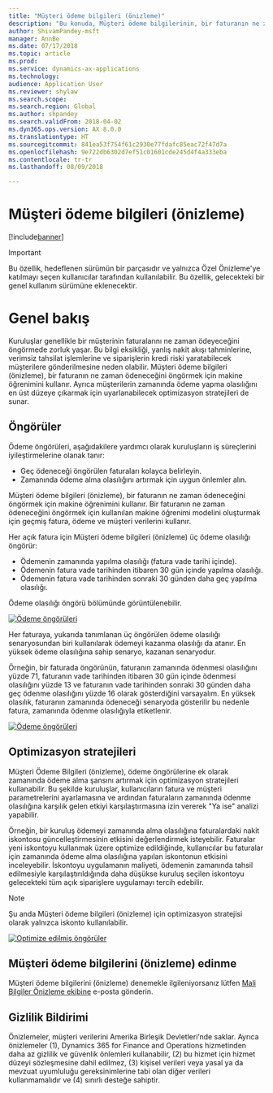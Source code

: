 ```yaml
---
title: "Müşteri ödeme bilgileri (önizleme)"
description: "Bu konuda, Müşteri ödeme bilgilerinin, bir faturanın ne zaman ödeneceğini öngörmeye ve kuruluşlara zamanında ödeme yapma olasılığını artıran optimizasyon stratejileri oluşturmada nasıl yardımcı olabileceği açıklanmaktadır."
author: ShivamPandey-msft
manager: AnnBe
ms.date: 07/17/2018
ms.topic: article
ms.prod: 
ms.service: dynamics-ax-applications
ms.technology: 
audience: Application User
ms.reviewer: shylaw
ms.search.scope: 
ms.search.region: Global
ms.author: shpandey
ms.search.validFrom: 2018-04-02
ms.dyn365.ops.version: AX 8.0.0
ms.translationtype: HT
ms.sourcegitcommit: 841ea53f754f61c2930e77fdafc85eac72f47d7a
ms.openlocfilehash: 9e722db6302d7ef51c01601cde245d4f4a333eba
ms.contentlocale: tr-tr
ms.lasthandoff: 08/09/2018

---
```


# <a name="customer-payment-insights-preview"></a>Müşteri ödeme bilgileri (önizleme)

[!include[banner](../includes/banner.md)]

> [!IMPORTANT]
> Bu özellik, hedeflenen sürümün bir parçasıdır ve yalnızca Özel Önizleme'ye katılmayı seçen kullanıcılar tarafından kullanılabilir. Bu özellik, gelecekteki bir genel kullanım sürümüne eklenecektir.

# <a name="overview"></a>Genel bakış

Kuruluşlar genellikle bir müşterinin faturalarını ne zaman ödeyeceğini öngörmede zorluk yaşar. Bu bilgi eksikliği, yanlış nakit akışı tahminlerine, verimsiz tahsilat işlemlerine ve siparişlerin kredi riski yaratabilecek müşterilere gönderilmesine neden olabilir. Müşteri ödeme bilgileri (önizleme), bir faturanın ne zaman ödeneceğini öngörmek için makine öğrenimini kullanır. Ayrıca müşterilerin zamanında ödeme yapma olasılığını en üst düzeye çıkarmak için uyarlanabilecek optimizasyon stratejileri de sunar.

## <a name="predictions"></a>Öngörüler

Ödeme öngörüleri, aşağıdakilere yardımcı olarak kuruluşların iş süreçlerini iyileştirmelerine olanak tanır:

-   Geç ödeneceği öngörülen faturaları kolayca belirleyin.
-   Zamanında ödeme alma olasılığını artırmak için uygun önlemler alın.

Müşteri ödeme bilgileri (önizleme), bir faturanın ne zaman ödeneceğini öngörmek için makine öğrenimini kullanır. Bir faturanın ne zaman ödeneceğini öngörmek için kullanılan makine öğrenimi modelini oluşturmak için geçmiş fatura, ödeme ve müşteri verilerini kullanır.

Her açık fatura için Müşteri ödeme bilgileri (önizleme) üç ödeme olasılığı öngörür:

-  Ödemenin zamanında yapılma olasılığı (fatura vade tarihi içinde).
-  Ödemenin fatura vade tarihinden itibaren 30 gün içinde yapılma olasılığı.
-  Ödemenin fatura vade tarihinden sonraki 30 günden daha geç yapılma olasılığı.

Ödeme olasılığı öngörü bölümünde görüntülenebilir.

[![Ödeme öngörüleri](./media/Predictions-sm2.png)](./media/Predictions-sm2.png)

Her faturaya, yukarıda tanımlanan üç öngörülen ödeme olasılığı senaryosundan biri kullanılarak ödemeyi kazanma olasılığı da atanır. En yüksek ödeme olasılığına sahip senaryo, kazanan senaryodur.


Örneğin, bir faturada öngörünün, faturanın zamanında ödenmesi olasılığını yüzde 71, faturanın vade tarihinden itibaren 30 gün içinde ödenmesi olasılığını yüzde 13 ve faturanın vade tarihinden sonraki 30 günden daha geç ödenme olasılığını yüzde 16 olarak gösterdiğini varsayalım. En yüksek olasılık, faturanın zamanında ödeneceği senaryoda gösterilir bu nedenle fatura, zamanında ödenme olasılığıyla etiketlenir.

[![Ödeme öngörüleri](./media/payment-predict.png)](./media/payment-predict.png)

## <a name="optimization-strategies"></a>Optimizasyon stratejileri

Müşteri Ödeme Bilgileri (önizleme), ödeme öngörülerine ek olarak zamanında ödeme alma şansını artırmak için optimizasyon stratejileri kullanabilir. Bu şekilde kuruluşlar, kullanıcıların fatura ve müşteri parametrelerini ayarlamasına ve ardından faturaların zamanında ödenme olasılığına karşılık gelen etkiyi karşılaştırmasına izin vererek "Ya ise" analizi yapabilir.

Örneğin, bir kuruluş ödemeyi zamanında alma olasılığına faturalardaki nakit iskontosu güncelleştirmesinin etkisini değerlendirmek isteyebilir. Faturalar yeni iskontoyu kullanmak üzere optimize edildiğinde, kullanıcılar bu faturalar için zamanında ödeme alma olasılığına yapılan iskontonun etkisini inceleyebilir. İskontoyu uygulamanın maliyeti, ödemenin zamanında tahsil edilmesiyle karşılaştırıldığında daha düşükse kuruluş seçilen iskontoyu gelecekteki tüm açık siparişlere uygulamayı tercih edebilir.

> [!NOTE] 
> Şu anda Müşteri ödeme bilgileri (önizleme) için optimizasyon stratejisi olarak yalnızca iskonto kullanılabilir.

[![Optimize edilmiş öngörüler](./media/optimized-pay.png)](./media/optimized-pay.png)

## <a name="how-to-get-customer-payment-insights-preview"></a>Müşteri ödeme bilgilerini (önizleme) edinme

Müşteri ödeme bilgilerini (önizleme) denemekle ilgileniyorsanız lütfen [Mali Bilgiler Önizleme ekibine](mailto:fiap@microsoft.com) e-posta gönderin. 

## <a name="privacy-statement"></a>Gizlilik Bildirimi

Önizlemeler, müşteri verilerini Amerika Birleşik Devletleri’nde saklar. Ayrıca önizlemeler (1), Dynamics 365 for Finance and Operations hizmetinden daha az gizlilik ve güvenlik önlemleri kullanabilir, (2) bu hizmet için hizmet düzeyi sözleşmesine dahil edilmez, (3) kişisel verileri veya yasal ya da mevzuat uyumluluğu gereksinimlerine tabi olan diğer verileri kullanmamalıdır ve (4) sınırlı desteğe sahiptir.

